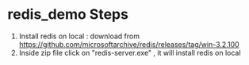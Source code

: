 # redis_demo Steps
1. Install redis on local : download from https://github.com/microsoftarchive/redis/releases/tag/win-3.2.100
2. Inside zip file click on "redis-server.exe" , it will install redis on local
